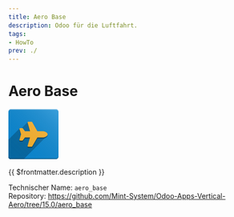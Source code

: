 ```yaml
---
title: Aero Base
description: Odoo für die Luftfahrt.
tags:
- HowTo
prev: ./
---
```

# Aero Base
![icon](assets/icons_odoo_aero_base.png)

{{ $frontmatter.description }}

Technischer Name: `aero_base`\
Repository: <https://github.com/Mint-System/Odoo-Apps-Vertical-Aero/tree/15.0/aero_base>
